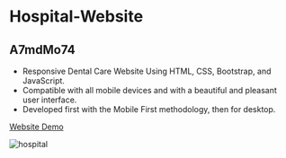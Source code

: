 # Hospital-Website

## A7mdMo74

- Responsive Dental Care Website Using HTML, CSS, Bootstrap, and JavaScript.
- Compatible with all mobile devices and with a beautiful and pleasant user interface.
- Developed first with the Mobile First methodology, then for desktop.

[Website Demo](https://hospital-website-a7mdmo74.vercel.app/)

![hospital](https://user-images.githubusercontent.com/68064222/179458927-28a80259-c7ba-42ff-94b0-284c81e6c1d2.png)
